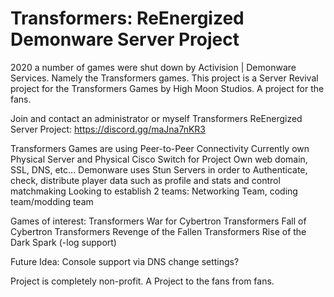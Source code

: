 # Transformers: ReEnergized Demonware Server Project
2020 a number of games were shut down by Activision | Demonware Services.  Namely the Transformers games.  This project is a Server Revival project for the Transformers Games by High Moon Studios.  A project for the fans.  

Join and contact an administrator or myself
Transformers ReEnergized Server Project: https://discord.gg/maJna7nKR3

Transformers Games are using Peer-to-Peer Connectivity
Currently own Physical Server and Physical Cisco Switch for Project
Own web domain, SSL, DNS, etc...
Demonware uses Stun Servers in order to Authenticate, check, distribute player data such as profile and stats and control matchmaking
Looking to establish 2 teams: Networking Team, coding team/modding team

Games of interest:
Transformers War for Cybertron
Transformers Fall of Cybertron
Transformers Revenge of the Fallen
Transformers Rise of the Dark Spark (-log support)

Future Idea: Console support via DNS change settings?

Project is completely non-profit.  A Project to the fans from fans.
